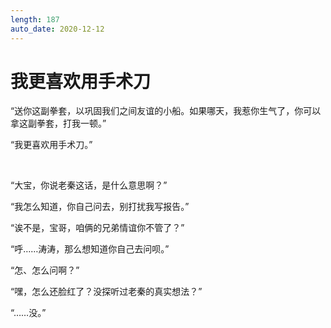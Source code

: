 ```yaml
---
length: 187
auto_date: 2020-12-12
---
```


# 我更喜欢用手术刀

“送你这副拳套，以巩固我们之间友谊的小船。如果哪天，我惹你生气了，你可以拿这副拳套，打我一顿。”

“我更喜欢用手术刀。”

<br>

“大宝，你说老秦这话，是什么意思啊？”

“我怎么知道，你自己问去，别打扰我写报告。”

“诶不是，宝哥，咱俩的兄弟情谊你不管了？”

“呼……涛涛，那么想知道你自己去问呗。”

“怎、怎么问啊？”

“嘿，怎么还脸红了？没探听过老秦的真实想法？”

“……没。”

<br>

